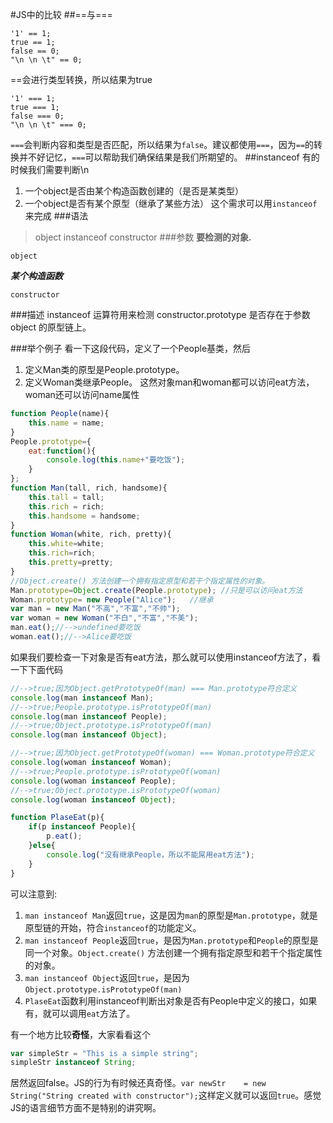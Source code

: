 #JS中的比较
##==与===
```
'1' == 1;
true == 1;
false == 0;
"\n \n \t" == 0;
```
==会进行类型转换，所以结果为true
```
'1' === 1;
true === 1;
false === 0;
"\n \n \t" === 0;
```
`===`会判断内容和类型是否匹配，所以结果为`false`。建议都使用`===`，因为`==`的转换并不好记忆，`===`可以帮助我们确保结果是我们所期望的。
##instanceof
有的时候我们需要判断\n
1. 一个object是否由某个构造函数创建的（是否是某类型）
2. 一个object是否有某个原型（继承了某些方法）
这个需求可以用`instanceof`来完成
###语法
>object instanceof constructor
###参数
**要检测的对象.**
```
object
```
***某个构造函数***
```
constructor
```
###描述
instanceof 运算符用来检测 constructor.prototype 是否存在于参数 object 的原型链上。

###举个例子
看一下这段代码，定义了一个People基类，然后
1. 定义Man类的原型是People.prototype。
2. 定义Woman类继承People。
这然对象man和woman都可以访问eat方法，woman还可以访问name属性
```javascript
function People(name){
    this.name = name;
}
People.prototype={
    eat:function(){
        console.log(this.name+"要吃饭");
    }
};
function Man(tall, rich, handsome){
    this.tall = tall;
    this.rich = rich;
    this.handsome = handsome;
}
function Woman(white, rich, pretty){
    this.white=white;
    this.rich=rich;
    this.pretty=pretty;
}
//Object.create() 方法创建一个拥有指定原型和若干个指定属性的对象。
Man.prototype=Object.create(People.prototype); //只是可以访问eat方法
Woman.prototype= new People("Alice");   //继承
var man = new Man("不高","不富","不帅");
var woman = new Woman("不白","不富","不美");
man.eat();//-->undefined要吃饭
woman.eat();//-->Alice要吃饭
```
如果我们要检查一下对象是否有eat方法，那么就可以使用instanceof方法了，看一下下面代码
```javascript
//-->true;因为Object.getPrototypeOf(man) === Man.prototype符合定义
console.log(man instanceof Man);
//-->true;People.prototype.isPrototypeOf(man)
console.log(man instanceof People);
//-->true;Object.prototype.isPrototypeOf(man)
console.log(man instanceof Object);

//-->true;因为Object.getPrototypeOf(woman) === Woman.prototype符合定义
console.log(woman instanceof Woman);
//-->true;People.prototype.isPrototypeOf(woman)
console.log(woman instanceof People);
//-->true;Object.prototype.isPrototypeOf(woman)
console.log(woman instanceof Object);

function PlaseEat(p){
    if(p instanceof People){
        p.eat();
    }else{
        console.log("没有继承People，所以不能屌用eat方法");
    }
}
```
可以注意到:
1. `man instanceof Man`返回`true`，这是因为`man`的原型是`Man.prototype`，就是原型链的开始，符合`instanceof`的功能定义。
2. `man instanceof People`返回`true`，是因为`Man.prototype`和`People`的原型是同一个对象。`Object.create()` 方法创建一个拥有指定原型和若干个指定属性的对象。
3. `man instanceof Object`返回`true`，是因为`Object.prototype.isPrototypeOf(man)`
4. `PlaseEat`函数利用instanceof判断出对象是否有People中定义的接口，如果有，就可以调用`eat`方法了。

有一个地方比较**奇怪**，大家看看这个
```javascript
var simpleStr = "This is a simple string"; 
simpleStr instanceof String;
```
居然返回false。JS的行为有时候还真奇怪。`var newStr    = new String("String created with constructor");`这样定义就可以返回`true`。感觉JS的语言细节方面不是特别的讲究啊。